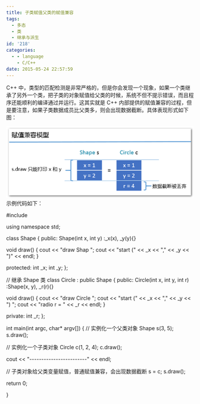 ```yaml
---
title: 子类赋值父类的赋值兼容
tags:
  - 多态
  - 类
  - 继承与派生
id: '218'
categories:
  - - language
    - C/C++
date: 2015-05-24 22:57:59
---
```


C++ 中，类型的匹配检测是非常严格的，但是你会发现一个现象，如果一个类继承了另外一个类，把子类的对象赋值给父类的时候，系统不但不提示错误，而且程序还能顺利的编译通过并运行。这其实就是 C++ 内部提供的赋值兼容的过程，但是要注意，如果子类数据成员比父类多，则会出现数据截断。具体表现形式如下图：
<!-- more -->
[![2015-05-24_225703](/images/2015/05/2015-05-24_225703.png)](/images/2015/05/2015-05-24_225703.png) 示例代码如下：

#include <iostream>

using namespace std;

class Shape
{
public:
Shape(int x, int y)
:\_x(x), \_y(y){}

void draw()
{
cout << "draw Shap ";
cout << "start (" << \_x << "," << \_y << ")" << endl;
}

protected:
int \_x;
int \_y;
};

// 继承 Shape 类
class Circle : public Shape
{
public:
Circle(int x, int y, int r)
:Shape(x, y), \_r(r){}

void draw()
{
cout << "draw Circle ";
cout << "start (" << \_x << "," << \_y << ") ";
cout << "radio r = " << \_r << endl;
}

private:
int \_r;
};

int main(int argc, char\* argv\[\])
{
// 实例化一个父类对象
Shape s(3, 5);
s.draw();

// 实例化一个子类对象
Circle c(1, 2, 4);
c.draw();

cout << "------------------------" << endl;

// 子类对象给父类变量赋值，普通赋值兼容，会出现数据截断
s = c;
s.draw();

return 0;

}